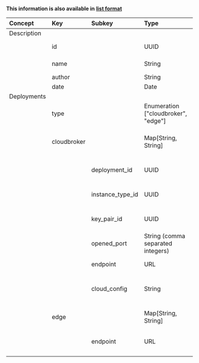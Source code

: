 
<style>
  .md-content__button {
    display: none;
  }
</style>

**This information is also available in** **[list format](/attributes/deployment/)**

| Concept     | Key         | Subkey           | Type                                | Example Value                                                  | Comment                                                  | Condition   |
|:------------|:------------|:-----------------|:------------------------------------|:---------------------------------------------------------------|:---------------------------------------------------------|:------------|
| Description |             |                  |                                     |                                                                |                                                          |             |
|             | id          |                  | UUID                                | "HOSTID_MYHOST_A"                                              | DIGITbrain reference                                     | auto        |
|             | name        |                  | String                              | "Ubuntu small"                                                 | Short name for the node/device                           | mandatory   |
|             | author      |                  | String                              | "Jay"                                                          | Created by                                               | mandatory   |
|             | date        |                  | Date                                | 18.08.2022                                                     | Created on                                               | auto        |
| Deployments |             |                  |                                     |                                                                |                                                          |             |
|             | type        |                  | Enumeration ["cloudbroker", "edge"] | "cloudbroker"                                                  | computing centre                                         | mandatory   |
|             | cloudbroker |                  | Map[String, String]                 |                                                                | Configuration data for a CloudBroker instance            |             |
|             |             | deployment_id    | UUID                                | "16b1e2d4-3a2c-406e-8c45-5637099021f0"                         | ID of CloudBroker Deployment                             | optional    |
|             |             | instance_type_id | UUID                                | "ca727925-a5ca-4697-b2c3-8788d82457d5"                         | ID of CloudBroker InstanceType                           | optional    |
|             |             | key_pair_id      | UUID                                | "ap207925-a5ca-4697-b2c3-5637099021f0"                         | ID of CloudBroker Key Pair                               | optional    |
|             |             | opened_port      | String (comma separated integers)   | "80,443,8080,30010"                                            | Ports to open at cloud side                              | optional    |
|             |             | endpoint         | URL                                 | "https://cloudsme-cbp.scaletools.com.ua"                       | Endpoint of the CB Platform                              | optional    |
|             |             | cloud_config     | String                              | #cloud-config\nruncmd:\n- [ sh, -xc, \"echo 'hello world!'\" ] | cloud-init configuration for contextualisation of the VM | optional    |
|             | edge        |                  | Map[String, String]                 |                                                                | Connection data for a bring-your-own edge                |             |
|             |             | endpoint         | URL                                 |                                                                | accesible IP or FQDN of edge device                      | optional    |
|             |             |                  |                                     |                                                                |                                                          |             |